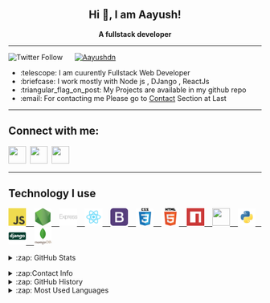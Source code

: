 <h2 align="center">Hi 👋, I am Aayush! </h1>
<p align = "center"><b>A fullstack  developer</b></h1>
<hr>
  
  
  ![Twitter Follow](https://img.shields.io/twitter/follow/Aayushdn?label=Follow%20%40Aayushdn&logo=twitter&style=for-the-badge) &nbsp; &nbsp; &nbsp;<a href="https://www.instagram.com/__aayushdn/" target="blank"><img src="https://img.shields.io/badge/Instagram-E4405F?style=for-the-badge&logo=instagram&logoColor=white" alt="Aayushdn" /></a>
 
<div>
  <ul>
<li> :telescope: I am cuurently Fullstack Web Developer 
<li> :briefcase: I work mostly with Node js , DJango , ReactJs
<li> :triangular_flag_on_post: My Projects are available in my github repo
    <li> :email: For contacting me Please go to <a href = "#Contact">Contact</a> Section at Last
  </ul>
</div>
<hr>
<h2 align = "left">Connect with me:</h2>
<p align= "left">
<a href = "https://www.facebook.com/aayush.swodari.39/"><img src= "https://www.flaticon.com/svg/static/icons/svg/1384/1384053.svg" width="35" height="35" /></a>  &nbsp;<a href = "https://www.instagram.com/__aayushdn/"><img src= "https://www.flaticon.com/svg/static/icons/svg/1384/1384063.svg" width="35" height="35" /></a> &nbsp;<a href = "https://twitter.com/Aayushdn"><img src= "https://www.flaticon.com/svg/static/icons/svg/1384/1384065.svg" width="35" height="35" /></a> </p>
<hr>

<h2> Technology I use</h2>
<p align = "left">
<a href = "https://developer.mozilla.org/en-US/docs/Web/JavaScript"><img src = "https://raw.githubusercontent.com/github/explore/80688e429a7d4ef2fca1e82350fe8e3517d3494d/topics/javascript/javascript.png" width = "35" height = "35"/></a><a href = "https://nodejs.org/en/">&nbsp; &nbsp; <img src = "https://raw.githubusercontent.com/github/explore/80688e429a7d4ef2fca1e82350fe8e3517d3494d/topics/nodejs/nodejs.png" width = "35" height = "35"/></a><a href = "http://expressjs.com">&nbsp; &nbsp; <img src = "https://raw.githubusercontent.com/github/explore/80688e429a7d4ef2fca1e82350fe8e3517d3494d/topics/express/express.png" width = "35" height = "35"/></a><a href = "https://reactjs.org">&nbsp; &nbsp; <img src = "https://raw.githubusercontent.com/github/explore/80688e429a7d4ef2fca1e82350fe8e3517d3494d/topics/react/react.png" width = "35" height = "35"/></a><a href = "https://getbootstrap.com">&nbsp; &nbsp; <img src = "https://raw.githubusercontent.com/github/explore/80688e429a7d4ef2fca1e82350fe8e3517d3494d/topics/bootstrap/bootstrap.png" width = "35" height = "35"/></a><a href = "https://www.w3.org/Style/CSS/Overview.en.html">&nbsp; &nbsp; <img src = "https://raw.githubusercontent.com/github/explore/80688e429a7d4ef2fca1e82350fe8e3517d3494d/topics/css/css.png" width = "35" height = "35"/></a><a href = "https://www.w3.org/html/">&nbsp; &nbsp; <img src = "https://raw.githubusercontent.com/github/explore/80688e429a7d4ef2fca1e82350fe8e3517d3494d/topics/html/html.png" width = "35" height = "35"/></a><a href = "https://npmjs.com">&nbsp; &nbsp; <img src = "https://raw.githubusercontent.com/github/explore/80688e429a7d4ef2fca1e82350fe8e3517d3494d/topics/npm/npm.png" width = "35" height = "35"/></a><a href = "https://git-scm.com">&nbsp; &nbsp; <img src = "https://camo.githubusercontent.com/fbfcb9e3dc648adc93bef37c718db16c52f617ad055a26de6dc3c21865c3321d/68747470733a2f2f7777772e766563746f726c6f676f2e7a6f6e652f6c6f676f732f6769742d73636d2f6769742d73636d2d69636f6e2e737667" width = "35" height = "35"/></a><a href = "https://python.org">&nbsp; &nbsp; <img src = "https://raw.githubusercontent.com/github/explore/80688e429a7d4ef2fca1e82350fe8e3517d3494d/topics/python/python.png" width = "35" height = "35"/></a><a href = "https://www.djangoproject.com">&nbsp; &nbsp; <img src = "https://raw.githubusercontent.com/devicons/devicon/master/icons/django/django-original.svg" width = "35" height = "35"/></a><a href = "https://www.mongodb.com">&nbsp; &nbsp; <img src = "https://raw.githubusercontent.com/devicons/devicon/master/icons/mongodb/mongodb-original-wordmark.svg" width = "35" height = "35"/></a>
  
  
  
 

<div>
<details>
  <summary>:zap: GitHub Stats</summary>
  <img align="left" alt="Aayushdn's GitHub Stats" src="https://github-readme-stats.aayushdn.vercel.app/api?username=Aayushdn&show_icons=true&hide_border=true&dummy=1234" />
</details>
</div>
 
 
 <a name = "Contact"></a>
 <div>
  <details>
    <summary>:zap:Contact Info</summary>
    <a href = "mailto://aayushswodari.20200113@hotmail.com">Mail me </a><br>
    <a href = "https://twitter.com/Aayushdn">Get me on Twitter </a><br>
</details>
  </div>
  
  <div>
<details>
  <summary>:zap: GitHub History</summary>
  <p><img align="center" src="https://github-readme-streak-stats.herokuapp.com/?user=Aayushdn&dummy=123aklsdjf;;;jffffffffffffffffffffffffffffffffffffffffffffffffffffffffffffffffffffffffffffffffffffffffffffffffffffffffffffffffffffflsdkjf;askldjfliasjdfpijaslidkjf;akjsdl;fkj;asdjfoiasjdfoajsefkjsdaijfokawjejoskajflkdsjoasdjlkjdsjawoejlisdjaoejwkidjfiasfoajseoifjowiajfoiasj;ejoijfiajwefjaoipfjiosajfojwiosfoisjfoajwoisjaofjaoijpsoiajfoiajsoijfoiajfowaijfoisjaoijfowiajoiefjjaoifjsoijfpaojoajpeoajoaeijwfjoeiajwseofjpaoijfoeajpaoiefjoiaejfpaoewijfoiaejfpaowiefjasoeijfawoeifjawoeijfioejfpaoiwejfoiajwifjaoiwejf" alt="Aayushdn" /></p>

</details>
</div>
<div>
<details>
  <summary>:zap: Most Used Languages</summary>

<p><img align="left" src="https://github-readme-stats.vercel.app/api/top-langs?username=Aayushdn&show_icons=true&locale=en&layout=compact&dummy=1234283402938409820394809283409820938409283097502937092834897543982579387459348572394753984578345364987529847503984759847208579384750298452983475387495723984579837495287987349582794875928364398275320958472398579238472430948572394857043298579238475029834759834725098732495870293847582347592837459872034985729387450289374598473205987329487598273495873209847592873495872394857234895743298579238702983749872345lfdknaflslkjdf;skdflakjsd;fkjoijafoejf;sdjaofkjas;dkfjlisdjlvfkjsd;aljvlksjdlfkjna;skdjfijwe;iajflsdja;lkfwiaje;fijaslijfeija;ijsdijfoeijf;aijfwisjefljsljdfliasje;fijawiejf;aowisejfljswao;ije;iojf;ajseoijf;oijesawifj;aiijwfliesjdf;liajefj;saijefiajflisjdliefja;foiejfljesdalfkjeoiajef;oisjefa;oijwoefjsjaifj;disajfoweijlfkja;osiejf;oawijefajswieofjlsijeafeoaj;wseoifjoawisjeofjoasijeofjaowisjef;esdj" alt="Aayushdn" /></p>
</details>
</div>

